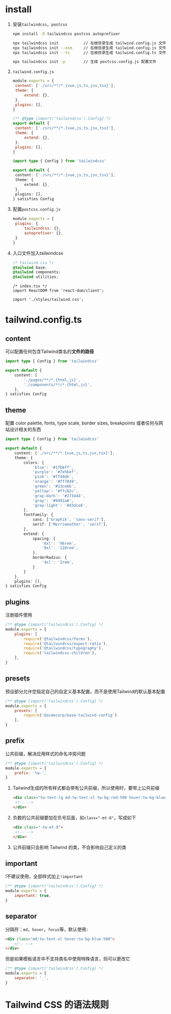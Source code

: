 # install

1. 安装`tailwindcss`，`postcss`

   ```bash
   npm install -D tailwindcss postcss autoprefixer
   
   npx tailwindcss init           // 在根目录生成 tailwind.config.js 文件
   npx tailwindcss init --esm     // 在根目录生成 tailwind.config.js 文件 ESM风格
   npx tailwindcss init --ts      // 在根目录生成 tailwind.config.ts 文件
   
   npx tailwindcss init -p        // 生成 postcss.config.js 配置文件
   ```

2. `tailwind.config.js`

   ```javascript
   module.exports = {
   	content: ['./src/**/*.{vue,js,ts,jsx,tsx}'],
   	theme: {
   		extend: {},
   	},
   	plugins: [],
   }
   ```

   ```javascript
   /** @type {import('tailwindcss').Config} */
   export default {
   	content: ['./src/**/*.{vue,js,ts,jsx,tsx}'],
   	theme: {
   		extend: {},
   	},
   	plugins: [],
   }
   ```

   ```typescript
   import type { Config } from 'tailwindcss'
   
   export default {
   	content: ['./src/**/*.{vue,js,ts,jsx,tsx}'],
   	theme: {
   		extend: {},
   	},
   	plugins: [],
   } satisfies Config
   ```

   

3. 配置`postcss.config.js`

   ```javascript
   module.exports = {
   	plugins: {
   		tailwindcss: {},
   		autoprefixer: {},
   	}
   }
   ```

4. 入口文件加入tailwindcss

   ```css
   /* tailwind.css */
   @tailwind base;
   @tailwind components;
   @tailwind utilities;
   ```

   ```tsx
   /* index.tsx */
   import ReactDOM from 'react-dom/client';
   
   import './styles/tailwind.css';
   ```



# tailwind.config.ts

## content

可以配置任何包含Tailwind类名的**文件的路径**

```typescript
import type { Config } from 'tailwindcss'

export default {
	content: [
		'./pages/**/*.{html,js}',
    	'./components/**/*.{html,js}',
	],
} satisfies Config
```



## theme

配置 color palette, fonts, type scale, border sizes, breakpoints 或者任何与网站设计相关的东西

```typescript
import type { Config } from 'tailwindcss'

export default {
	content: ['./src/**/*.{vue,js,ts,jsx,tsx}'],
	theme: {
		colors: {
			'blue': '#1fb6ff',
			'purple': '#7e5bef',
			'pink': '#ff49db',
			'orange': '#ff7849',
			'green': '#13ce66',
			'yellow': '#ffc82c',
			'gray-dark': '#273444',
			'gray': '#8492a6',
			'gray-light': '#d3dce6',
		},
		fontFamily: {
			sans: ['Graphik', 'sans-serif'],
			serif: ['Merriweather', 'serif'],
		},
		extend: {
			spacing: {
				'8xl': '96rem',
				'9xl': '128rem',
			},
			borderRadius: {
				'4xl': '2rem',
			}
		}
	},
	plugins: [],
} satisfies Config
```



## plugins

注册插件使用

```javascript
/** @type {import('tailwindcss').Config} */
module.exports = {
    plugins: [
        require('@tailwindcss/forms'),
        require('@tailwindcss/aspect-ratio'),
        require('@tailwindcss/typography'),
        require('tailwindcss-children'),
    ],
}
```



## presets

预设部分允许您指定自己的自定义基本配置，而不是使用Tailwind的默认基本配置

```javascript
/** @type {import('tailwindcss').Config} */
module.exports = {
    presets: [
    	require('@acmecorp/base-tailwind-config')
    ],
}
```



## prefix

公共前缀，解决应用样式的命名冲突问题

```javascript
/** @type {import('tailwindcss').Config} */
module.exports = {
	prefix: 'tw-',
}
```

1. Tailwind生成的所有样式都会带有公共前缀，所以使用时，要带上公共前缀

   ```html
   <div class="tw-text-lg md:tw-text-xl tw-bg-red-500 hover:tw-bg-blue-500">
   	<!-- -->
   </div>
   ```

2. 负数的公共前缀要加在负号后面，如`class="-mt-8"`，写成如下

   ```html
   <div class="-tw-mt-8">
   	<!-- -->
   </div>
   ```

3. 公共前缀只会影响 Tailwind 的类，不会影响自己定义的类



## important

!不建议使用，全部样式加上`!important`

```javascript
/** @type {import('tailwindcss').Config} */
module.exports = {
	important: true,
}
```



## separator

分隔符：`md`，`hover`，`focus`等，默认使用`:`

```html
<div class="md:tw-text-xl hover:tw-bg-blue-500">
	<!-- -->
</div>
```

但是如果模板语言中不支持类名中使用特殊语言，则可以更改它

```javascript
/** @type {import('tailwindcss').Config} */
module.exports = {
	separator: '_',
}
```







# Tailwind CSS 的语法规则

